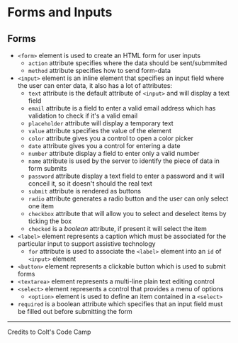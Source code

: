 # Forms and Inputs


## Forms

- `<form>` element is used to create an HTML form for user inputs
  - `action` attribute specifies where the data should be sent/submmited
  - `method` attribute specifies how to send form-data
- `<input>` element is an inline element that specifies an input field where the user can enter data, it also has a lot of attributes:
  - `text` attribute is the default attribute of `<input>` and will display a text field
  - `email` attribute is a field to enter a valid email address which has validation to check if it's a valid email
  - `placeholder` attribute will display a temporary text
  - `value` attribute specifies the value of the element
  - `color` attribute gives you a control to open a color picker
  - `date` attribute gives you a control for entering a date
  - `number` attribute display a field to enter only a valid number
  - `name` attribute is used by the server to identify the piece of data in form submits
  - `password` attribute display a text field to enter a password and it will conceil it, so it doesn't should the real text  
  - `submit` attribute is rendered as buttons
  - `radio` attribute generates a radio button and the user can only select one item
  - `checkbox` attribute that will allow you to select and deselect items by ticking the box
  - `checked` is a _boolean_ attribute, if present it will select the item
- `<label>` element represents a caption which must be associated for the particular input to support assistive technology
  - `for` attribute is used to associate the `<label>` element into an `id` of `<input>` element
- `<button>` element represents a clickable button which is used to submit forms
- `<textarea>` element represents a multi-line plain text editing control
- `<select>` element represents a control that provides a menu of options
  - `<option>` element is used to define an item contained in a `<select>`
- `required` is a boolean attribute which specifies that an input field must be filled out before submitting the form

---

Credits to Colt's Code Camp

